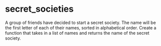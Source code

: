# secret_societies
A group of friends have decided to start a secret society.
The name will be the first letter of each of their names,
sorted in alphabetical order. Create a function that takes
in a list of names and returns the name of the secret society.
